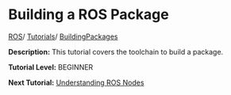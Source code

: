 # Building a ROS Package

[ROS](http://wiki.ros.org/ROS)/ [Tutorials](http://wiki.ros.org/ROS/Tutorials)/ [BuildingPackages](http://wiki.ros.org/action/fullsearch/ROS/Tutorials/BuildingPackages?action=fullsearch&context=180&value=linkto%3A"ROS%2FTutorials%2FBuildingPackages")

**Description:** This tutorial covers the toolchain to build a package.

**Tutorial Level:** BEGINNER

**Next Tutorial:** [Understanding ROS Nodes](./ros-tutorials-beginner-5-understanding-nodes.md)